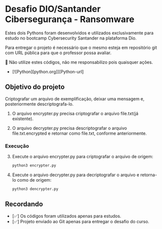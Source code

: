 # Desafio DIO/Santander Cibersegurança - Ransomware

Estes dois Pythons foram desenvolvidos e utilizados exclusivamente para estudo no bootcamp Cybersecurity Santander na plataforma Dio.

Para entregar o projeto é necessário que o mesmo esteja em repositório git com URL pública para que o professor possa avaliar.

🚨 Não utilize estes códigos, não me responsabilizo pois quaisquer ações.

* [![Python][python.org]][Python-url]

## Objetivo do projeto

Criptografar um arquivo de exemplificação, deixar uma mensagem e, posteriormente descriptografa-lo.

1. O arquivo encrypter.py precisa criptografar o arquivo file.txt(já existente).

2. O arquivo decrypter.py precisa descriptografar o arquivo file.txt.encrypted e retornar como file.txt, conforme anteriormente.
   
### Execução  

3. Execute o arquivo encrypter.py para criptografar o arquivo de origem:
   ```sh
   python3 encrypter.py
   ```

4. Execute o arquivo decrypter.py para decriptografar o arquivo e retorna-lo como de origem:
   ```sh
   python3 dencrypter.py
   ```

## Recordando

- [✅] Os códigos foram utilizados apenas para estudos.
- [✅] Projeto enviado ao Git apenas para entregar o desafio do curso.